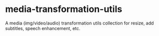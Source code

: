 # media-transformation-utils
A media (img/video/audio) transformation utils collection for resize, add subtitles, speech enhancement, etc.
